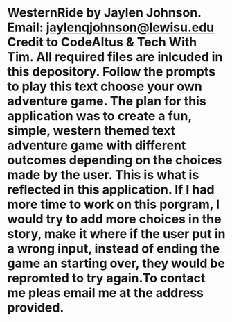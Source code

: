 # WesternRide by Jaylen Johnson. Email: jaylenqjohnson@lewisu.edu Credit to CodeAltus & Tech With Tim. All required files are inlcuded in this depository. Follow the prompts to play this text choose your own adventure game. The plan for this application was to create a fun, simple, western themed text adventure game with different outcomes depending on the choices made by the user. This is what is reflected in this application. If I had more time to work on this porgram, I would try to add more choices in the story, make it where if the user put in a wrong input, instead of ending the game an starting over, they would be repromted to try again.To contact me pleas email me at the address provided. 
